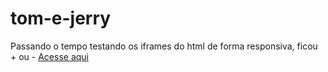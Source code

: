 # tom-e-jerry
 Passando o tempo testando os iframes do html de forma responsiva, ficou + ou -
 <a href="https://thiagowilliamp.github.io/tom-e-jerry/">Acesse aqui</a>
